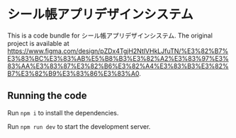 
  # シール帳アプリデザインシステム

  This is a code bundle for シール帳アプリデザインシステム. The original project is available at https://www.figma.com/design/pZDx4TgjH2NtlVHkLJfuTN/%E3%82%B7%E3%83%BC%E3%83%AB%E5%B8%B3%E3%82%A2%E3%83%97%E3%83%AA%E3%83%87%E3%82%B6%E3%82%A4%E3%83%B3%E3%82%B7%E3%82%B9%E3%83%86%E3%83%A0.

  ## Running the code

  Run `npm i` to install the dependencies.

  Run `npm run dev` to start the development server.
  